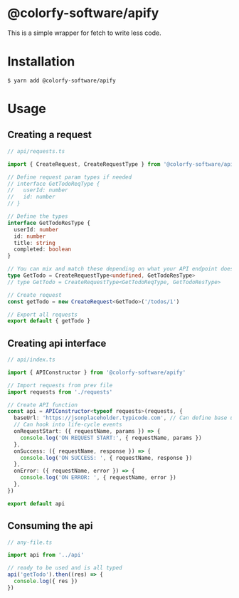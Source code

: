 # @colorfy-software/apify

This is a simple wrapper for fetch to write less code.

# Installation

    $ yarn add @colorfy-software/apify

# Usage

## Creating a request

```typescript
// api/requests.ts

import { CreateRequest, CreateRequestType } from '@colorfy-software/apify'

// Define request param types if needed
// interface GetTodoReqType {
//   userId: number
//   id: number
// }

// Define the types
interface GetTodoResType {
  userId: number
  id: number
  title: string
  completed: boolean
}

// You can mix and match these depending on what your API endpoint does
type GetTodo = CreateRequestType<undefined, GetTodoResType>
// type GetTodo = CreateRequestType<GetTodoReqType, GetTodoResType>

// Create request
const getTodo = new CreateRequest<GetTodo>('/todos/1')

// Export all requests
export default { getTodo }
```

## Creating api interface

```typescript
// api/index.ts

import { APIConstructor } from '@colorfy-software/apify'

// Import requests from prev file
import requests from './requests'

// Create API function
const api = APIConstructor<typeof requests>(requests, {
  baseUrl: 'https://jsonplaceholder.typicode.com', // Can define base url
  // Can hook into life-cycle events
  onRequestStart: ({ requestName, params }) => {
    console.log('ON REQUEST START:', { requestName, params })
  },
  onSuccess: ({ requestName, response }) => {
    console.log('ON SUCCESS: ', { requestName, response })
  },
  onError: ({ requestName, error }) => {
    console.log('ON ERROR: ', { requestName, error })
  },
})

export default api
```

## Consuming the api

```typescript
// any-file.ts

import api from '../api'

// ready to be used and is all typed
api('getTodo').then((res) => {
  console.log({ res })
})
```
